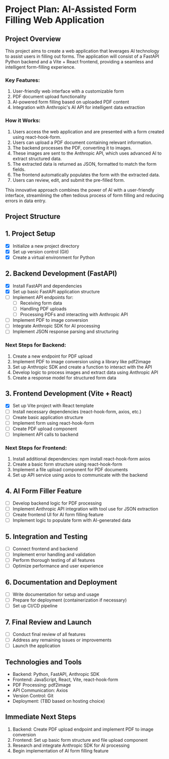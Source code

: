 # Project Plan: AI-Assisted Form Filling Web Application

## Project Overview

This project aims to create a web application that leverages AI technology to assist users in filling out forms. The application will consist of a FastAPI Python backend and a Vite + React frontend, providing a seamless and intelligent form-filling experience.

### Key Features:
1. User-friendly web interface with a customizable form
2. PDF document upload functionality
3. AI-powered form filling based on uploaded PDF content
4. Integration with Anthropic's AI API for intelligent data extraction

### How it Works:
1. Users access the web application and are presented with a form created using react-hook-form.
2. Users can upload a PDF document containing relevant information.
3. The backend processes the PDF, converting it to images.
4. These images are sent to the Anthropic API, which uses advanced AI to extract structured data.
5. The extracted data is returned as JSON, formatted to match the form fields.
6. The frontend automatically populates the form with the extracted data.
7. Users can review, edit, and submit the pre-filled form.

This innovative approach combines the power of AI with a user-friendly interface, streamlining the often tedious process of form filling and reducing errors in data entry.

## Project Structure

## 1. Project Setup
- [x] Initialize a new project directory
- [x] Set up version control (Git)
- [x] Create a virtual environment for Python

## 2. Backend Development (FastAPI)
- [x] Install FastAPI and dependencies
- [x] Set up basic FastAPI application structure
- [ ] Implement API endpoints for:
  - [ ] Receiving form data
  - [ ] Handling PDF uploads
  - [ ] Processing PDFs and interacting with Anthropic API
- [ ] Implement PDF to image conversion
- [ ] Integrate Anthropic SDK for AI processing
- [ ] Implement JSON response parsing and structuring

### Next Steps for Backend:
1. Create a new endpoint for PDF upload
2. Implement PDF to image conversion using a library like pdf2image
3. Set up Anthropic SDK and create a function to interact with the API
4. Develop logic to process images and extract data using Anthropic API
5. Create a response model for structured form data

## 3. Frontend Development (Vite + React)
- [x] Set up Vite project with React template
- [ ] Install necessary dependencies (react-hook-form, axios, etc.)
- [ ] Create basic application structure
- [ ] Implement form using react-hook-form
- [ ] Create PDF upload component
- [ ] Implement API calls to backend

### Next Steps for Frontend:
1. Install additional dependencies: npm install react-hook-form axios
2. Create a basic form structure using react-hook-form
3. Implement a file upload component for PDF documents
4. Set up API service using axios to communicate with the backend

## 4. AI Form Filler Feature
- [ ] Develop backend logic for PDF processing
- [ ] Implement Anthropic API integration with tool use for JSON extraction
- [ ] Create frontend UI for AI form filling feature
- [ ] Implement logic to populate form with AI-generated data

## 5. Integration and Testing
- [ ] Connect frontend and backend
- [ ] Implement error handling and validation
- [ ] Perform thorough testing of all features
- [ ] Optimize performance and user experience

## 6. Documentation and Deployment
- [ ] Write documentation for setup and usage
- [ ] Prepare for deployment (containerization if necessary)
- [ ] Set up CI/CD pipeline

## 7. Final Review and Launch
- [ ] Conduct final review of all features
- [ ] Address any remaining issues or improvements
- [ ] Launch the application

## Technologies and Tools
- Backend: Python, FastAPI, Anthropic SDK
- Frontend: JavaScript, React, Vite, react-hook-form
- PDF Processing: pdf2image
- API Communication: Axios
- Version Control: Git
- Deployment: (TBD based on hosting choice)

## Immediate Next Steps
1. Backend: Create PDF upload endpoint and implement PDF to image conversion
2. Frontend: Set up basic form structure and file upload component
3. Research and integrate Anthropic SDK for AI processing
4. Begin implementation of AI form filling feature
